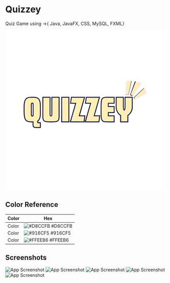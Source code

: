 
# Quizzey 

Quiz Game using ->{ Java, JavaFX, CSS, MySQL, FXML}


![Logo](https://github.com/MjeedBakr/Quizzey/blob/master/src/main/resources/quizzey/quizzey/LoginPageStyles/QuizzeyLogo.png?raw=true)

## Color Reference

| Color             | Hex                                                                |
| ----------------- | ------------------------------------------------------------------ |
|  Color | ![#D8CCFB](https://via.placeholder.com/10/D8CCFB?text=+) #D8CCFB |
|  Color | ![#916CF5](https://via.placeholder.com/10/916CF5?text=+) #916CF5 |
|  Color | ![#FFEEB6](https://via.placeholder.com/10/FFEEB6?text=+) #FFEEB6 |



## Screenshots

![App Screenshot]()
![App Screenshot]()
![App Screenshot]()
![App Screenshot]()
![App Screenshot]()
